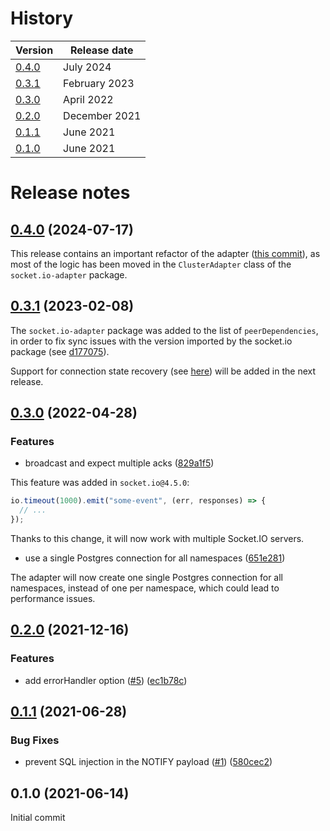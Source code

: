 # History

| Version                  | Release date  |
|--------------------------|---------------|
| [0.4.0](#040-2024-07-17) | July 2024     |
| [0.3.1](#031-2023-02-08) | February 2023 |
| [0.3.0](#030-2022-04-28) | April 2022    |
| [0.2.0](#020-2021-12-16) | December 2021 |
| [0.1.1](#011-2021-06-28) | June 2021     |
| [0.1.0](#010-2021-06-14) | June 2021     |

# Release notes

## [0.4.0](https://github.com/socketio/socket.io-postgres-adapter/compare/0.3.1...0.4.0) (2024-07-17)

This release contains an important refactor of the adapter ([this commit](https://github.com/socketio/socket.io-postgres-adapter/commit/f783d4c568d232c40e47770e15763e97a77ed338)), as most of the logic has been moved in the `ClusterAdapter` class of the `socket.io-adapter` package.



## [0.3.1](https://github.com/socketio/socket.io-postgres-adapter/compare/0.3.0...0.3.1) (2023-02-08)

The `socket.io-adapter` package was added to the list of `peerDependencies`, in order to fix sync issues with the version imported by the socket.io package (see [d177075](https://github.com/socketio/socket.io-postgres-adapter/commit/d1770759bccba27c7375dbaf89234f4f7dbabc2c)).

Support for connection state recovery (see [here](https://github.com/socketio/socket.io/releases/4.6.0)) will be added in the next release.



## [0.3.0](https://github.com/socketio/socket.io-postgres-adapter/compare/0.2.0...0.3.0) (2022-04-28)


### Features

* broadcast and expect multiple acks ([829a1f5](https://github.com/socketio/socket.io-postgres-adapter/commit/829a1f528df7b723ab6efb0e56248f326bca0c8e))

This feature was added in `socket.io@4.5.0`:

```js
io.timeout(1000).emit("some-event", (err, responses) => {
  // ...
});
```

Thanks to this change, it will now work with multiple Socket.IO servers.

* use a single Postgres connection for all namespaces ([651e281](https://github.com/socketio/socket.io-postgres-adapter/commit/651e28169185d91c7a1a86152d21aa265d5500f2))

The adapter will now create one single Postgres connection for all namespaces, instead of one per namespace, which could lead to performance issues.



## [0.2.0](https://github.com/socketio/socket.io-postgres-adapter/compare/0.1.1...0.2.0) (2021-12-16)


### Features

* add errorHandler option ([#5](https://github.com/socketio/socket.io-postgres-adapter/issues/5)) ([ec1b78c](https://github.com/socketio/socket.io-postgres-adapter/commit/ec1b78cf132147960f05402f6ae9b75ec77e1dd6))



## [0.1.1](https://github.com/socketio/socket.io-postgres-adapter/compare/0.1.0...0.1.1) (2021-06-28)


### Bug Fixes

* prevent SQL injection in the NOTIFY payload ([#1](https://github.com/socketio/socket.io-postgres-adapter/issues/1)) ([580cec2](https://github.com/socketio/socket.io-postgres-adapter/commit/580cec262f37305f5ae92aca62e2bf1d2f9e1741))


## 0.1.0 (2021-06-14)

Initial commit

